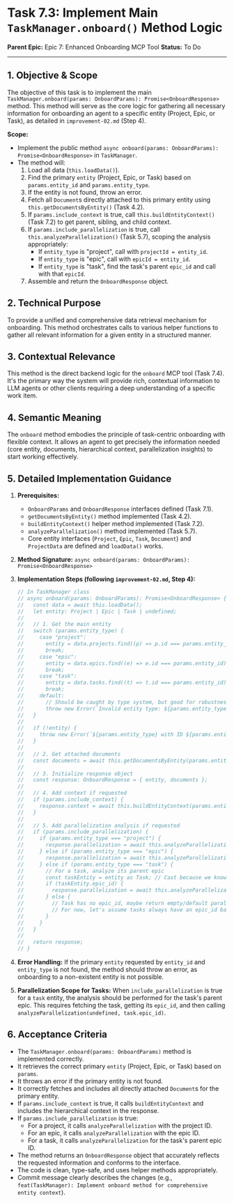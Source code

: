 # Task 7.3: Implement Main `TaskManager.onboard()` Method Logic

**Parent Epic:** Epic 7: Enhanced Onboarding MCP Tool
**Status:** To Do

---

## 1. Objective & Scope

The objective of this task is to implement the main `TaskManager.onboard(params: OnboardParams): Promise<OnboardResponse>` method. This method will serve as the core logic for gathering all necessary information for onboarding an agent to a specific entity (Project, Epic, or Task), as detailed in `improvement-02.md` (Step 4).

**Scope:**

- Implement the public method `async onboard(params: OnboardParams): Promise<OnboardResponse>` in `TaskManager`.
- The method will:
  1.  Load all data (`this.loadData()`).
  2.  Find the primary `entity` (Project, Epic, or Task) based on `params.entity_id` and `params.entity_type`.
  3.  If the entity is not found, throw an error.
  4.  Fetch all `Document`s directly attached to this primary entity using `this.getDocumentsByEntity()` (Task 4.2).
  5.  If `params.include_context` is true, call `this.buildEntityContext()` (Task 7.2) to get parent, sibling, and child context.
  6.  If `params.include_parallelization` is true, call `this.analyzeParallelization()` (Task 5.7), scoping the analysis appropriately:
      - If `entity_type` is "project", call with `projectId = entity_id`.
      - If `entity_type` is "epic", call with `epicId = entity_id`.
      - If `entity_type` is "task", find the task's parent `epic_id` and call with that `epicId`.
  7.  Assemble and return the `OnboardResponse` object.

## 2. Technical Purpose

To provide a unified and comprehensive data retrieval mechanism for onboarding. This method orchestrates calls to various helper functions to gather all relevant information for a given entity in a structured manner.

## 3. Contextual Relevance

This method is the direct backend logic for the `onboard` MCP tool (Task 7.4). It's the primary way the system will provide rich, contextual information to LLM agents or other clients requiring a deep understanding of a specific work item.

## 4. Semantic Meaning

The `onboard` method embodies the principle of task-centric onboarding with flexible context. It allows an agent to get precisely the information needed (core entity, documents, hierarchical context, parallelization insights) to start working effectively.

## 5. Detailed Implementation Guidance

1.  **Prerequisites:**

    - `OnboardParams` and `OnboardResponse` interfaces defined (Task 7.1).
    - `getDocumentsByEntity()` method implemented (Task 4.2).
    - `buildEntityContext()` helper method implemented (Task 7.2).
    - `analyzeParallelization()` method implemented (Task 5.7).
    - Core entity interfaces (`Project`, `Epic`, `Task`, `Document`) and `ProjectData` are defined and `loadData()` works.

2.  **Method Signature:**
    `async onboard(params: OnboardParams): Promise<OnboardResponse>`

3.  **Implementation Steps (following `improvement-02.md`, Step 4):**

    ```typescript
    // In TaskManager class
    // async onboard(params: OnboardParams): Promise<OnboardResponse> {
    //   const data = await this.loadData();
    //   let entity: Project | Epic | Task | undefined;
    //
    //   // 1. Get the main entity
    //   switch (params.entity_type) {
    //     case "project":
    //       entity = data.projects.find((p) => p.id === params.entity_id);
    //       break;
    //     case "epic":
    //       entity = data.epics.find((e) => e.id === params.entity_id);
    //       break;
    //     case "task":
    //       entity = data.tasks.find((t) => t.id === params.entity_id);
    //       break;
    //     default:
    //       // Should be caught by type system, but good for robustness
    //       throw new Error(`Invalid entity type: ${params.entity_type}`);
    //   }
    //
    //   if (!entity) {
    //     throw new Error(`${params.entity_type} with ID ${params.entity_id} not found.`);
    //   }
    //
    //   // 2. Get attached documents
    //   const documents = await this.getDocumentsByEntity(params.entity_id, params.entity_type);
    //
    //   // 3. Initialize response object
    //   const response: OnboardResponse = { entity, documents };
    //
    //   // 4. Add context if requested
    //   if (params.include_context) {
    //     response.context = await this.buildEntityContext(params.entity_type, params.entity_id, data);
    //   }
    //
    //   // 5. Add parallelization analysis if requested
    //   if (params.include_parallelization) {
    //     if (params.entity_type === "project") {
    //       response.parallelization = await this.analyzeParallelization(params.entity_id, undefined);
    //     } else if (params.entity_type === "epic") {
    //       response.parallelization = await this.analyzeParallelization(undefined, params.entity_id);
    //     } else if (params.entity_type === "task") {
    //       // For a task, analyze its parent epic
    //       const taskEntity = entity as Task; // Cast because we know it's a task here
    //       if (taskEntity.epic_id) {
    //         response.parallelization = await this.analyzeParallelization(undefined, taskEntity.epic_id);
    //       } else {
    //         // Task has no epic_id, maybe return empty/default parallelization or handle as error?
    //         // For now, let's assume tasks always have an epic_id based on the model.
    //       }
    //     }
    //   }
    //
    //   return response;
    // }
    ```

4.  **Error Handling:** If the primary `entity` requested by `entity_id` and `entity_type` is not found, the method should throw an error, as onboarding to a non-existent entity is not possible.

5.  **Parallelization Scope for Tasks:** When `include_parallelization` is true for a `task` entity, the analysis should be performed for the task's parent epic. This requires fetching the task, getting its `epic_id`, and then calling `analyzeParallelization(undefined, task.epic_id)`.

## 6. Acceptance Criteria

- The `TaskManager.onboard(params: OnboardParams)` method is implemented correctly.
- It retrieves the correct primary `entity` (Project, Epic, or Task) based on `params`.
- It throws an error if the primary entity is not found.
- It correctly fetches and includes all directly attached `Document`s for the primary entity.
- If `params.include_context` is true, it calls `buildEntityContext` and includes the hierarchical context in the response.
- If `params.include_parallelization` is true:
  - For a project, it calls `analyzeParallelization` with the project ID.
  - For an epic, it calls `analyzeParallelization` with the epic ID.
  - For a task, it calls `analyzeParallelization` for the task's parent epic ID.
- The method returns an `OnboardResponse` object that accurately reflects the requested information and conforms to the interface.
- The code is clean, type-safe, and uses helper methods appropriately.
- Commit message clearly describes the changes (e.g., `feat(TaskManager): Implement onboard method for comprehensive entity context`).

